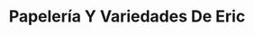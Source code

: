 ---
title: "Papelería Y Variedades De Eric"
url: /guayaquil/papeleria-y-variedades-de-eric/
shop: material de oficina
---